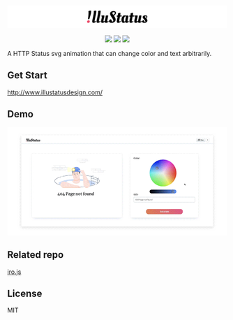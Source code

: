 ![image](https://github.com/blairlee227/IlluStatus/blob/master/src/illustatus_logo.png)
<p align=center>
<a target="_blank" href="https://opensource.org/licenses/MIT" title="License: MIT"><img src="https://img.shields.io/badge/License-MIT-blue.svg"></a>
  <a target="_blank" href="https://github.com/ellerbrock/open-source-badges" title="License: MIT"><img src="https://badges.frapsoft.com/os/v2/open-source.svg?v=103"></a>
<image src="https://github.com/blairlee227/IlluStatus/blob/master/src/demo_2.gif">
</p>

A HTTP Status svg animation that can change color and text arbitrarily.

## Get Start
http://www.illustatusdesign.com/

## Demo
![image](https://github.com/blairlee227/IlluStatus/blob/master/src/demo.gif)

## Related repo
[iro.js](https://github.com/jaames/iro.js)

## License
MIT
